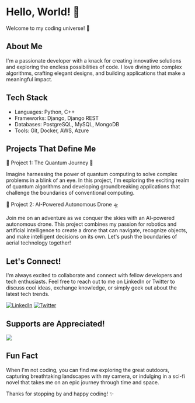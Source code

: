 <!---
fismoilov20/fismoilov20 is a ✨ special ✨ repository because its `README.md` (this file) appears on your GitHub profile.
You can click the Preview link to take a look at your changes.
--->
# Hello, World! 👋

Welcome to my coding universe! 🚀

## About Me

I'm a passionate developer with a knack for creating innovative solutions and exploring the endless possibilities of code. I love diving into complex algorithms, crafting elegant designs, and building applications that make a meaningful impact.

## Tech Stack

- Languages: Python, C++
- Frameworks: Django, Django REST
- Databases: PostgreSQL, MySQL, MongoDB
- Tools: Git, Docker, AWS, Azure

## Projects That Define Me

🌟 Project 1: The Quantum Journey 🌌

Imagine harnessing the power of quantum computing to solve complex problems in a blink of an eye. In this project, I'm exploring the exciting realm of quantum algorithms and developing groundbreaking applications that challenge the boundaries of conventional computing.

🚀 Project 2: AI-Powered Autonomous Drone 🛸

Join me on an adventure as we conquer the skies with an AI-powered autonomous drone. This project combines my passion for robotics and artificial intelligence to create a drone that can navigate, recognize objects, and make intelligent decisions on its own. Let's push the boundaries of aerial technology together!

## Let's Connect!

I'm always excited to collaborate and connect with fellow developers and tech enthusiasts. Feel free to reach out to me on LinkedIn or Twitter to discuss cool ideas, exchange knowledge, or simply geek out about the latest tech trends.

[![LinkedIn](https://img.shields.io/badge/LinkedIn-Connect-blue)](https://www.linkedin.com/in/firdavsbek-ismoilov)
[![Twitter](https://img.shields.io/badge/Twitter-Follow-blue)](https://twitter.com/firdavsonx)

## Supports are Appreciated!
<a href="https://www.buymeacoffee.com/firdavsbek" target="_blank"><img src="https://img.buymeacoffee.com/button-api/?text=Coffee&emoji=&slug=firdavsbek&button_colour=FFDD00&font_colour=000000&font_family=Cookie&outline_colour=000000&coffee_colour=ffffff" /></a>

## Fun Fact

When I'm not coding, you can find me exploring the great outdoors, capturing breathtaking landscapes with my camera, or indulging in a sci-fi novel that takes me on an epic journey through time and space.

Thanks for stopping by and happy coding! ✨
